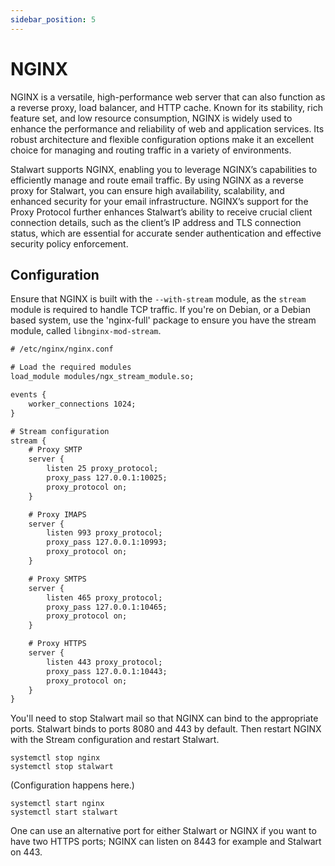 ```yaml
---
sidebar_position: 5
---
```


# NGINX

NGINX is a versatile, high-performance web server that can also function as a reverse proxy, load balancer, and HTTP cache. Known for its stability, rich feature set, and low resource consumption, NGINX is widely used to enhance the performance and reliability of web and application services. Its robust architecture and flexible configuration options make it an excellent choice for managing and routing traffic in a variety of environments.

Stalwart supports NGINX, enabling you to leverage NGINX’s capabilities to efficiently manage and route email traffic. By using NGINX as a reverse proxy for Stalwart, you can ensure high availability, scalability, and enhanced security for your email infrastructure. NGINX’s support for the Proxy Protocol further enhances Stalwart’s ability to receive crucial client connection details, such as the client’s IP address and TLS connection status, which are essential for accurate sender authentication and effective security policy enforcement.

## Configuration

Ensure that NGINX is built with the `--with-stream` module, as the
`stream` module is required to handle TCP traffic.  If you're on
Debian, or a Debian based system, use the 'nginx-full' package to
ensure you have the stream module, called `libnginx-mod-stream`.

```txt
# /etc/nginx/nginx.conf

# Load the required modules
load_module modules/ngx_stream_module.so;

events {
    worker_connections 1024;
}

# Stream configuration
stream {
    # Proxy SMTP
    server {
        listen 25 proxy_protocol;
        proxy_pass 127.0.0.1:10025;
        proxy_protocol on;
    }

    # Proxy IMAPS
    server {
        listen 993 proxy_protocol;
        proxy_pass 127.0.0.1:10993;
        proxy_protocol on;
    }

    # Proxy SMTPS
    server {
        listen 465 proxy_protocol;
        proxy_pass 127.0.0.1:10465;
        proxy_protocol on;
    }

    # Proxy HTTPS
    server {
        listen 443 proxy_protocol;
        proxy_pass 127.0.0.1:10443;
        proxy_protocol on;
    }
}
```
You'll need to stop Stalwart mail so that NGINX can bind to the 
appropriate ports. Stalwart binds to ports 8080 and 443 by default.
Then restart NGINX with the Stream configuration and restart 
Stalwart.
```
systemctl stop nginx
systemctl stop stalwart
```
(Configuration happens here.)
```
systemctl start nginx
systemctl start stalwart
```
One can use an alternative port for either Stalwart or NGINX if 
you want to have two HTTPS ports; NGINX can listen on 8443 for 
example and Stalwart on 443. 
